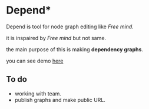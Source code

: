 # Depend*

Depend is tool for node graph editing like _Free mind._

it is inspaired by _Free mind_ but not same.

the main purpose of this is making __dependency graphs__.

you can see demo [here](https://depend-3c524.firebaseapp.com/)

## To do

* working with team.
* publish graphs and make public URL.
